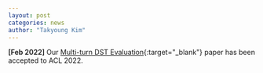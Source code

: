 ```yaml
---
layout: post
categories: news
author: "Takyoung Kim"
---
```


<strong style="font-weight:600">[Feb 2022]</strong> Our [Multi-turn DST Evaluation](https://arxiv.org/abs/2203.03123){:target="_blank"} paper has been accepted to ACL 2022.